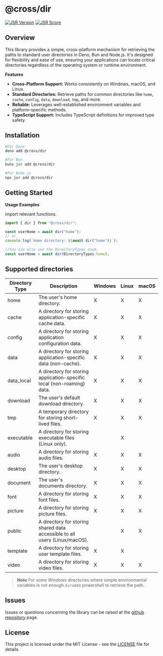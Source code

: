 # @cross/dir

[![JSR Version](https://jsr.io/badges/@cross/dir)](https://jsr.io/@cross/dir)
[![JSR Score](https://jsr.io/badges/@cross/dir/score)](https://jsr.io/@cross/dir/score)

## Overview

This library provides a simple, cross-platform mechanism for retrieving the paths to standard user directories in Deno,
Bun and Node.js. It's designed for flexibility and ease of use, ensuring your applications can locate critical
directories regardless of the operating system or runtime environment.

**Features**

- **Cross-Platform Support:** Works consistently on Windows, macOS, and Linux.
- **Standard Directories:** Retrieve paths for common directories like `home`, `cache`, `config`, `data`, `download`,
  `tmp`, and more.
- **Reliable:** Leverages well-established environment variables and platform-specific methods.
- **TypeScript Support:** Includes TypeScript definitions for improved type safety.

## Installation

```bash
#For Deno
deno add @cross/dir

#For Bun
bunx jsr add @cross/dir

#For Node.js
npx jsr add @cross/dir
```

## Getting Started

**Usage Examples**

import relevant functions.

```javascript
import { dir } from "@cross/dir";
```

```javascript
const userHome = await dir("home");
// or
console.log(`Home directory: ${await dir("home")}`);

//You can also use the DirectoryTypes enum.
const userHome = await dir(DirectoryTypes.home);
```

## Supported directories

| Directory Type | Description                                                                | Windows | Linux | macOS |
| -------------- | -------------------------------------------------------------------------- | ------- | ----- | ----- |
| home           | The user's home directory.                                                 | X       | X     | X     |
| cache          | A directory for storing application-specific cache data.                   | X       | X     | X     |
| config         | A directory for storing application configuration data.                    | X       | X     | X     |
| data           | A directory for storing application-specific data (non-cache).             | X       | X     | X     |
| data_local     | A directory for storing application-specific local (non-roaming) data.     | X       | X     | X     |
| download       | The user's default download directory.                                     | X       | X     | X     |
| tmp            | A temporary directory for storing short-lived files.                       | X       | X     | X     |
| executable     | A directory for storing executable files (Linux only).                     |         | X     |       |
| audio          | A directory for storing audio files.                                       | X       | X     | X     |
| desktop        | The user's desktop directory.                                              | X       | X     | X     |
| document       | The user's documents directory.                                            | X       | X     | X     |
| font           | A directory for storing font files.                                        | X       | X     | X     |
| picture        | A directory for storing picture files.                                     | X       | X     | X     |
| public         | A directory for storing shared data accessible to all users (Linux/macOS). |         | X     | X     |
| template       | A directory for storing user template files.                               | X       | X     |       |
| video          | A directory for storing video files.                                       | X       | X     | X     |

> **Note** For some Windows directories where simple environmental variables is not enough `dir`uses powershell to
> retrieve the path.

## Issues

Issues or questions concerning the library can be raised at the
[github repository](https://github.com/cross-org/dir/issues) page.

## License

This project is licensed under the MIT License - see the [LICENSE](LICENSE) file for details.
